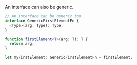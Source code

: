 An interface can also be generic.

```ts
// An interface can be generic too.
interface GenericFirstElementFn {
  <Type>(arg: Type): Type;
}

function firstElement<T>(arg: T): T {
  return arg;
}

let myFirstElement: GenericFirstElementFn = firstElement;
```
